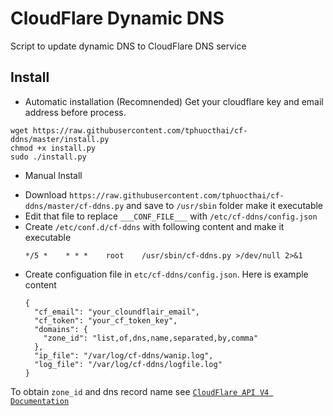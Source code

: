 CloudFlare Dynamic DNS
=======================

Script to update dynamic DNS to CloudFlare DNS service

Install
------------------------
* Automatic installation (Recomnended)
Get your cloudflare key and email address before process.

```
wget https://raw.githubusercontent.com/tphuocthai/cf-ddns/master/install.py
chmod +x install.py
sudo ./install.py
```

* Manual Install
- Download `https://raw.githubusercontent.com/tphuocthai/cf-ddns/master/cf-ddns.py` and save to `/usr/sbin` folder make it executable
- Edit that file to replace `___CONF_FILE___` with `/etc/cf-ddns/config.json`
- Create `/etc/conf.d/cf-ddns` with following content and make it executable
	```
	*/5 *    * * *    root    /usr/sbin/cf-ddns.py >/dev/null 2>&1
	```
- Create configuation file in `etc/cf-ddns/config.json`. Here is example content
	```
	{
	  "cf_email": "your_cloundflair_email", 
	  "cf_token": "your_cf_token_key", 
	  "domains": {
	    "zone_id": "list,of,dns,name,separated,by,comma"
	  }, 
	  "ip_file": "/var/log/cf-ddns/wanip.log", 
	  "log_file": "/var/log/cf-ddns/logfile.log"
	}
	```

To obtain `zone_id` and dns record name see [`CloudFlare API V4 Documentation`](https://api.cloudflare.com/)